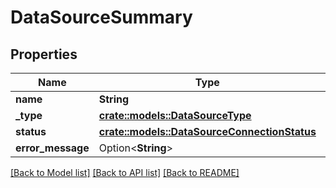 # DataSourceSummary

## Properties

Name | Type | Description | Notes
------------ | ------------- | ------------- | -------------
**name** | **String** |  | 
**_type** | [**crate::models::DataSourceType**](dataSourceType.md) |  | 
**status** | [**crate::models::DataSourceConnectionStatus**](dataSourceConnectionStatus.md) |  | 
**error_message** | Option<**String**> |  | [optional]

[[Back to Model list]](../README.md#documentation-for-models) [[Back to API list]](../README.md#documentation-for-api-endpoints) [[Back to README]](../README.md)


